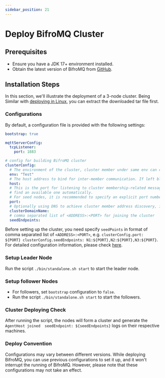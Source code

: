```yaml
---
sidebar_position: 21
---
```


# Deploy BifroMQ Cluster

## Prerequisites

* Ensure you have a JDK 17+ environment installed.
* Obtain the latest version of BifroMQ from [GitHub](https://github.com/baidu/bifromq).

## Installation Steps
In this section, we'll illustrate the deployment of a 3-node cluster. Being Similar with [deploying in Linux](2_deploy_on_linux_mac.md), 
you can extract the downloaded tar file first.

### Configurations
By default, a configuration file is provided with the following settings:
```yaml
bootstrap: true

mqttServerConfig:
  tcpListener:
    port: 1883

# config for building BifroMQ cluster
clusterConfig:
  # The environment of the cluster, cluster member under same env can communicate with each other
  env: "Test"
  # The host address to bind for inter-member communication. If left blank, a site-local address will be used if available
  host:
  # This is the port for listening to cluster membership-related messages. If left blank, the operating system will help 
  # find an available one automatically.
  # For seed nodes, it is recommended to specify an explicit port number to simplify the cluster building process.
  port:
  # Optionally using DNS to achieve cluster member address discovery, it can be used in K8S env deployment
  clusterDomainName:
  # comma separated list of <ADDRESS>:<PORT> for joining the cluster
  seedEndpoints:
```
Before setting up the cluster, you need specify `seedPoints` in format of comma separated list of `<ADDRESS>:<PORT>`, 
e.g. `clusterConfig.port: ${PORT} clusterConfig.seedEndpoints: N1:${PORT},N2:${PORT},N3:${PORT}`.
For detailed configuration information, please check [here](..%2F04_configuration%2F2_file_configs_manual.md).
### Setup Leader Node
Run the script `./bin/standalone.sh start` to start the leader node.
### Setup follower Nodes
* For followers, set `bootstrap` configuration to `false`. 
* Run the script `./bin/standalone.sh start` to start the followers.
### Cluster Deploying Check
After running the script, the nodes will form a cluster and generate the `AgentHost joined 
seedEndpoint: ${seedEndpoints}` logs on their respective machines.
### Deploy Convention
Configurations may vary between different versions. While deploying BifroMQ, you can use previous configurations to set 
it up, and it won't interrupt the running of BifroMQ. However, please note that these configurations may not take an effect.
